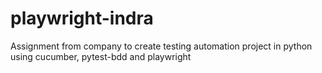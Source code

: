 # playwright-indra
Assignment from company to create testing automation project in python using cucumber, pytest-bdd and playwright
